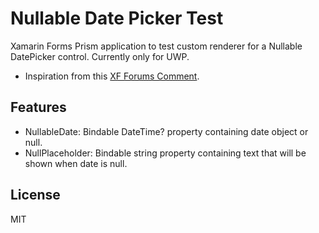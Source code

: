 # Nullable Date Picker Test

Xamarin Forms Prism application to test custom renderer for a Nullable DatePicker control. Currently only for UWP.

- Inspiration from this [XF Forums Comment].

## Features

- NullableDate: Bindable DateTime? property containing date object or null.
- NullPlaceholder: Bindable string property containing text that will be shown when date is null.

## License

MIT

[//]: # (These are reference links used in the body of this note and get stripped out when the markdown processor does its job. There is no need to format nicely because it shouldn't be seen. Thanks SO - http://stackoverflow.com/questions/4823468/store-comments-in-markdown-syntax)

   [XF Forums Comment]: <https://forums.xamarin.com/discussion/comment/405741/#Comment_405741>
   [markdown-it]: <https://github.com/markdown-it/markdown-it>

